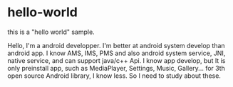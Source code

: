 # hello-world
this is a "hello world" sample.

Hello, I'm a android developper. I'm better at android system develop than android app.
I know AMS, IMS, PMS and also android system service, JNI, native service, and can support java/c++ Api.
I know app develop, but It is only preinstall app, such as MediaPlayer, Settings, Music, Gallery...
for 3th open source Android library, I know less. So I need to study about these.
